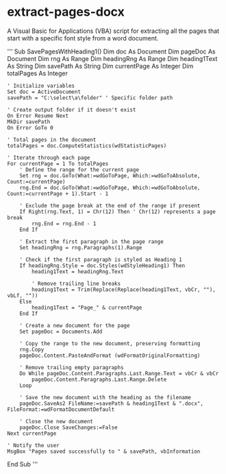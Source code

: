 # extract-pages-docx
A Visual Basic for Applications (VBA) script for extracting all the pages that start with a specific font style from a word document.

'''
Sub SavePagesWithHeading1()
    Dim doc As Document
    Dim pageDoc As Document
    Dim rng As Range
    Dim headingRng As Range
    Dim heading1Text As String
    Dim savePath As String
    Dim currentPage As Integer
    Dim totalPages As Integer

    ' Initialize variables
    Set doc = ActiveDocument
    savePath = "C:\select\a\folder" ' Specific folder path

    ' Create output folder if it doesn't exist
    On Error Resume Next
    MkDir savePath
    On Error GoTo 0

    ' Total pages in the document
    totalPages = doc.ComputeStatistics(wdStatisticPages)

    ' Iterate through each page
    For currentPage = 1 To totalPages
        ' Define the range for the current page
        Set rng = doc.GoTo(What:=wdGoToPage, Which:=wdGoToAbsolute, Count:=currentPage)
        rng.End = doc.GoTo(What:=wdGoToPage, Which:=wdGoToAbsolute, Count:=currentPage + 1).Start - 1

        ' Exclude the page break at the end of the range if present
        If Right(rng.Text, 1) = Chr(12) Then ' Chr(12) represents a page break
            rng.End = rng.End - 1
        End If

        ' Extract the first paragraph in the page range
        Set headingRng = rng.Paragraphs(1).Range

        ' Check if the first paragraph is styled as Heading 1
        If headingRng.Style = doc.Styles(wdStyleHeading1) Then
            heading1Text = headingRng.Text

            ' Remove trailing line breaks
            heading1Text = Trim(Replace(Replace(heading1Text, vbCr, ""), vbLf, ""))
        Else
            heading1Text = "Page_" & currentPage
        End If

        ' Create a new document for the page
        Set pageDoc = Documents.Add

        ' Copy the range to the new document, preserving formatting
        rng.Copy
        pageDoc.Content.PasteAndFormat (wdFormatOriginalFormatting)

        ' Remove trailing empty paragraphs
        Do While pageDoc.Content.Paragraphs.Last.Range.Text = vbCr & vbCr
            pageDoc.Content.Paragraphs.Last.Range.Delete
        Loop

        ' Save the new document with the heading as the filename
        pageDoc.SaveAs2 FileName:=savePath & heading1Text & ".docx", FileFormat:=wdFormatDocumentDefault

        ' Close the new document
        pageDoc.Close SaveChanges:=False
    Next currentPage

    ' Notify the user
    MsgBox "Pages saved successfully to " & savePath, vbInformation
End Sub
'''
